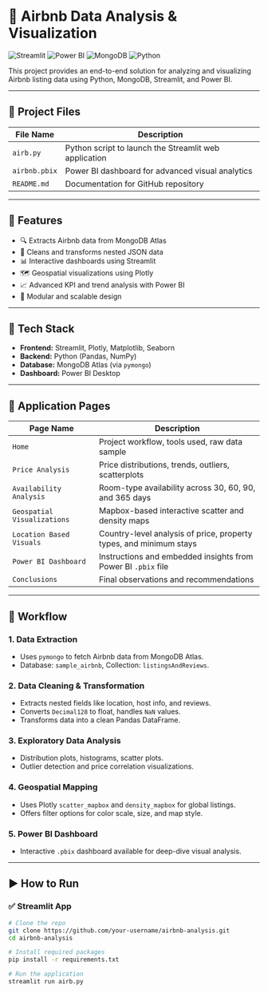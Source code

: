 # 🏡 Airbnb Data Analysis & Visualization

![Streamlit](https://img.shields.io/badge/Built%20with-Streamlit-ff4b4b?logo=streamlit)
![Power BI](https://img.shields.io/badge/Visualization-Power%20BI-yellow?logo=powerbi)
![MongoDB](https://img.shields.io/badge/Database-MongoDB-4ea94b?logo=mongodb)
![Python](https://img.shields.io/badge/Made%20with-Python-blue?logo=python)

This project provides an end-to-end solution for analyzing and visualizing Airbnb listing data using Python, MongoDB, Streamlit, and Power BI.

---

## 📁 Project Files

| File Name       | Description                                             |
|----------------|---------------------------------------------------------|
| `airb.py`       | Python script to launch the Streamlit web application  |
| `airbnb.pbix`   | Power BI dashboard for advanced visual analytics       |
| `README.md`     | Documentation for GitHub repository                    |

---

## 🚀 Features

- 🔍 Extracts Airbnb data from MongoDB Atlas
- 🧼 Cleans and transforms nested JSON data
- 📊 Interactive dashboards using Streamlit
- 🗺️ Geospatial visualizations using Plotly
- 📈 Advanced KPI and trend analysis with Power BI
- 🔧 Modular and scalable design

---

## 🧰 Tech Stack

- **Frontend:** Streamlit, Plotly, Matplotlib, Seaborn
- **Backend:** Python (Pandas, NumPy)
- **Database:** MongoDB Atlas (via `pymongo`)
- **Dashboard:** Power BI Desktop

---

## 📌 Application Pages

| Page Name                    | Description                                                                 |
|-----------------------------|-----------------------------------------------------------------------------|
| `Home`                      | Project workflow, tools used, raw data sample                              |
| `Price Analysis`            | Price distributions, trends, outliers, scatterplots                        |
| `Availability Analysis`     | Room-type availability across 30, 60, 90, and 365 days                     |
| `Geospatial Visualizations` | Mapbox-based interactive scatter and density maps                          |
| `Location Based Visuals`    | Country-level analysis of price, property types, and minimum stays         |
| `Power BI Dashboard`        | Instructions and embedded insights from Power BI `.pbix` file              |
| `Conclusions`               | Final observations and recommendations                                     |

---

## 🔄 Workflow

### 1. **Data Extraction**
- Uses `pymongo` to fetch Airbnb data from MongoDB Atlas.
- Database: `sample_airbnb`, Collection: `listingsAndReviews`.

### 2. **Data Cleaning & Transformation**
- Extracts nested fields like location, host info, and reviews.
- Converts `Decimal128` to float, handles `NaN` values.
- Transforms data into a clean Pandas DataFrame.

### 3. **Exploratory Data Analysis**
- Distribution plots, histograms, scatter plots.
- Outlier detection and price correlation visualizations.

### 4. **Geospatial Mapping**
- Uses Plotly `scatter_mapbox` and `density_mapbox` for global listings.
- Offers filter options for color scale, size, and map style.

### 5. **Power BI Dashboard**
- Interactive `.pbix` dashboard available for deep-dive visual analysis.

---

## ▶️ How to Run

### ✅ Streamlit App
```bash
# Clone the repo
git clone https://github.com/your-username/airbnb-analysis.git
cd airbnb-analysis

# Install required packages
pip install -r requirements.txt

# Run the application
streamlit run airb.py
